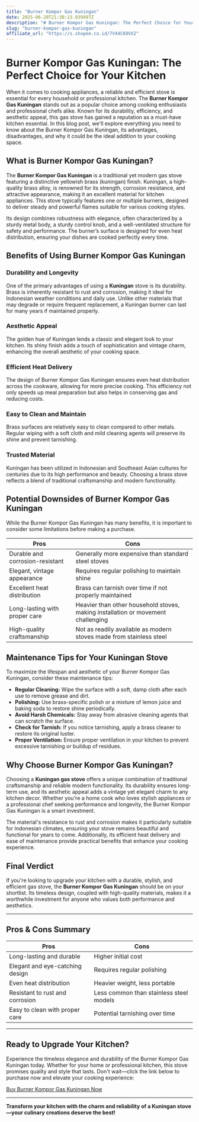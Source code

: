 ```yaml
---
title: "Burner Kompor Gas Kuningan"
date: 2025-06-20T21:38:13.039497Z
description: "# Burner Kompor Gas Kuningan: The Perfect Choice for Your Kitchen..."
slug: "burner-kompor-gas-kuningan"
affiliate_url: "https://s.shopee.co.id/7V44C68VX2"
---
```

# Burner Kompor Gas Kuningan: The Perfect Choice for Your Kitchen

When it comes to cooking appliances, a reliable and efficient stove is essential for every household or professional kitchen. The **Burner Kompor Gas Kuningan** stands out as a popular choice among cooking enthusiasts and professional chefs alike. Known for its durability, efficiency, and aesthetic appeal, this gas stove has gained a reputation as a must-have kitchen essential. In this blog post, we'll explore everything you need to know about the Burner Kompor Gas Kuningan, its advantages, disadvantages, and why it could be the ideal addition to your cooking space.

## What is Burner Kompor Gas Kuningan?

The **Burner Kompor Gas Kuningan** is a traditional yet modern gas stove featuring a distinctive yellowish brass (kuningan) finish. Kuningan, a high-quality brass alloy, is renowned for its strength, corrosion resistance, and attractive appearance, making it an excellent material for kitchen appliances. This stove typically features one or multiple burners, designed to deliver steady and powerful flames suitable for various cooking styles.

Its design combines robustness with elegance, often characterized by a sturdy metal body, a sturdy control knob, and a well-ventilated structure for safety and performance. The burner’s surface is designed for even heat distribution, ensuring your dishes are cooked perfectly every time.

## Benefits of Using Burner Kompor Gas Kuningan

### Durability and Longevity
One of the primary advantages of using a **Kuningan** stove is its durability. Brass is inherently resistant to rust and corrosion, making it ideal for Indonesian weather conditions and daily use. Unlike other materials that may degrade or require frequent replacement, a Kuningan burner can last for many years if maintained properly.

### Aesthetic Appeal
The golden hue of Kuningan lends a classic and elegant look to your kitchen. Its shiny finish adds a touch of sophistication and vintage charm, enhancing the overall aesthetic of your cooking space.

### Efficient Heat Delivery
The design of Burner Kompor Gas Kuningan ensures even heat distribution across the cookware, allowing for more precise cooking. This efficiency not only speeds up meal preparation but also helps in conserving gas and reducing costs.

### Easy to Clean and Maintain
Brass surfaces are relatively easy to clean compared to other metals. Regular wiping with a soft cloth and mild cleaning agents will preserve its shine and prevent tarnishing.

### Trusted Material
Kuningan has been utilized in Indonesian and Southeast Asian cultures for centuries due to its high performance and beauty. Choosing a brass stove reflects a blend of traditional craftsmanship and modern functionality.

## Potential Downsides of Burner Kompor Gas Kuningan

While the Burner Kompor Gas Kuningan has many benefits, it is important to consider some limitations before making a purchase.

| **Pros** | **Cons** |
|---|---|
| Durable and corrosion-resistant | Generally more expensive than standard steel stoves |
| Elegant, vintage appearance | Requires regular polishing to maintain shine |
| Excellent heat distribution | Brass can tarnish over time if not properly maintained |
| Long-lasting with proper care | Heavier than other household stoves, making installation or movement challenging |
| High-quality craftsmanship | Not as readily available as modern stoves made from stainless steel |

## Maintenance Tips for Your Kuningan Stove

To maximize the lifespan and aesthetic of your Burner Kompor Gas Kuningan, consider these maintenance tips:

- **Regular Cleaning:** Wipe the surface with a soft, damp cloth after each use to remove grease and dirt.
- **Polishing:** Use brass-specific polish or a mixture of lemon juice and baking soda to restore shine periodically.
- **Avoid Harsh Chemicals:** Stay away from abrasive cleaning agents that can scratch the surface.
- **Check for Tarnish:** If you notice tarnishing, apply a brass cleaner to restore its original luster.
- **Proper Ventilation:** Ensure proper ventilation in your kitchen to prevent excessive tarnishing or buildup of residues.

## Why Choose Burner Kompor Gas Kuningan?

Choosing a **Kuningan gas stove** offers a unique combination of traditional craftsmanship and reliable modern functionality. Its durability ensures long-term use, and its aesthetic appeal adds a vintage yet elegant charm to any kitchen decor. Whether you're a home cook who loves stylish appliances or a professional chef seeking performance and longevity, the Burner Kompor Gas Kuningan is a smart investment.

The material's resistance to rust and corrosion makes it particularly suitable for Indonesian climates, ensuring your stove remains beautiful and functional for years to come. Additionally, its efficient heat delivery and ease of maintenance provide practical benefits that enhance your cooking experience.

## Final Verdict

If you're looking to upgrade your kitchen with a durable, stylish, and efficient gas stove, the **Burner Kompor Gas Kuningan** should be on your shortlist. Its timeless design, coupled with high-quality materials, makes it a worthwhile investment for anyone who values both performance and aesthetics.

---

## Pros & Cons Summary

| **Pros** | **Cons** |
|---|---|
| Long-lasting and durable | Higher initial cost |
| Elegant and eye-catching design | Requires regular polishing |
| Even heat distribution | Heavier weight, less portable |
| Resistant to rust and corrosion | Less common than stainless steel models |
| Easy to clean with proper care | Potential tarnishing over time |

---

## Ready to Upgrade Your Kitchen?

Experience the timeless elegance and durability of the Burner Kompor Gas Kuningan today. Whether for your home or professional kitchen, this stove promises quality and style that lasts. Don't wait—click the link below to purchase now and elevate your cooking experience:

[Buy Burner Kompor Gas Kuningan Now](https://s.shopee.co.id/7V44C68VX2)

---

**Transform your kitchen with the charm and reliability of a Kuningan stove—your culinary creations deserve the best!**